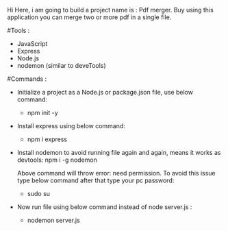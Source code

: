 Hi
Here, i am going to build a project name is : Pdf merger.
Buy using this application you can merge two or more pdf in a single file.

#Tools :

- JavaScript
- Express
- Node.js
- nodemon (similar to deveTools)

#Commands :

- Initialize a project as a Node.js or package.json file, use below command:
  - npm init -y
- Install express using below command:
  - npm i express
- Install nodemon to avoid running file again and again, means it works as devtools:
  npm i -g nodemon

  Above command will throw error: need permission. To avoid this issue type below command after that type your pc password:

  - sudo su

- Now run file using below command instead of node server.js :
  - nodemon server.js

